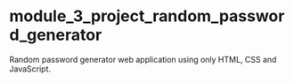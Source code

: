 # module_3_project_random_password_generator
Random password generator web application using only HTML, CSS and JavaScript.

